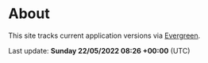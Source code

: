 # About

This site tracks current application versions via [Evergreen](https://stealthpuppy.com/evergreen/).

Last update: **Sunday 22/05/2022 08:26 +00:00** (UTC)
